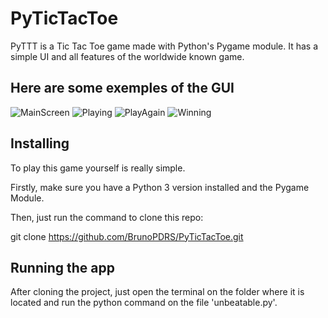 # PyTicTacToe

PyTTT is a Tic Tac Toe game made with Python's Pygame module. It has a simple UI and all features of the worldwide known game.

## Here are some exemples of the GUI
![MainScreen](https://github.com/BrunoPDRS/PyTicTacToe/tree/master/Backups/mainscreen.png)
![Playing](https://github.com/BrunoPDRS/PyTicTacToe/tree/master/Backups/playing.png)
![PlayAgain](https://github.com/BrunoPDRS/PyTicTacToe/tree/master/Backups/playagain.png)
![Winning](https://github.com/BrunoPDRS/PyTicTacToe/tree/master/Backups/winimage.png)

## Installing
To play this game yourself is really simple. 

Firstly, make sure you have a Python 3 version installed and the Pygame Module.

Then, just run the command to clone this repo:

git clone https://github.com/BrunoPDRS/PyTicTacToe.git

## Running the app
After cloning the project, just open the terminal on the folder where it is located and run the python command on the file 'unbeatable.py'.
